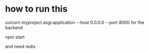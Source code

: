 # how to run this 
uvicorn myproject.asgi:application --host 0.0.0.0 --port 8000 for the backend

npm start 

and need redis